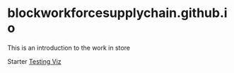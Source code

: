 # blockworkforcesupplychain.github.io

This is an introduction to the work in store

Starter
[Testing Viz](https://blockworkforcesupplychain.github.io/pages/testing_viz.html)